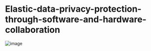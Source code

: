 # Elastic-data-privacy-protection-through-software-and-hardware-collaboration

![image](https://github.com/MrCookieeeee/Research-Proposal/assets/107045624/09e5133e-320c-428f-8235-fadaaab9801e)

